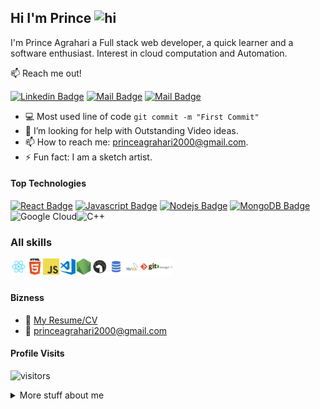 ## Hi I'm Prince <img src="https://user-images.githubusercontent.com/1303154/88677602-1635ba80-d120-11ea-84d8-d263ba5fc3c0.gif" width="28px" alt="hi">

I'm Prince Agrahari a Full stack web developer, a quick learner and a software enthusiast. Interest in cloud computation and Automation.

:mailbox: Reach me out!

 [![Linkedin Badge](https://img.shields.io/badge/-Shashwat_Sahu-0e76a8?style=flat&labelColor=0e76a8&logo=linkedin&logoColor=white)](https://www.linkedin.com/in/shashwat-sahu-1427501aa/) [![Mail Badge](https://img.shields.io/badge/-@xprosecraze-e84393?style=flat&labelColor=e84393&logo=instagram&logoColor=white)](https://www.instagram.com/xprose_craze/) [![Mail Badge](https://img.shields.io/badge/-shashwatsahu25-c0392b?style=flat&labelColor=c0392b&logo=gmail&logoColor=white)](mailto:shashwatsahu25@gmail.com)

<!-- TODO: Add last video link -->

<!-- - 🔭 I’m currently working at @Toptal -->
- :computer: Most used line of code `git commit -m "First Commit"`
- 🤔 I’m looking for help with Outstanding Video ideas.
- 📫 How to reach me: princeagrahari2000@gmail.com.
- ⚡ Fun fact: I am a sketch artist.

#### Top Technologies

<!-- TODO: Make technologies links takes you to repositories -->

[![React Badge](https://img.shields.io/badge/-React-61DBFB?style=for-the-badge&labelColor=black&logo=react&logoColor=61DBFB)](#) [![Javascript Badge](https://img.shields.io/badge/-Javascript-F0DB4F?style=for-the-badge&labelColor=black&logo=javascript&logoColor=F0DB4F)](#)  [![Nodejs Badge](https://img.shields.io/badge/-Nodejs-3C873A?style=for-the-badge&labelColor=black&logo=node.js&logoColor=3C873A)](#) [![MongoDB Badge](https://img.shields.io/badge/-MongoDB-e535ab?style=for-the-badge&labelColor=black&logo=node.js&logoColor=e535ab)](#)
<img alt="Google Cloud" src="https://img.shields.io/badge/GoogleCloud-%234285F4.svg?style=for-the-badge&logo=google-cloud&logoColor=white"/><img alt="C++" src="https://img.shields.io/badge/c++-%2300599C.svg?style=for-the-badge&logo=c%2B%2B&ogoColor=white"/>

### All skills

<img align="left" alt="React" width="26px" src="https://raw.githubusercontent.com/github/explore/80688e429a7d4ef2fca1e82350fe8e3517d3494d/topics/react/react.png" />

<img align="left" alt="HTML5" width="26px" src="https://raw.githubusercontent.com/github/explore/80688e429a7d4ef2fca1e82350fe8e3517d3494d/topics/html/html.png" />

<img align="left" alt="JavaScript" width="26px" src="https://raw.githubusercontent.com/github/explore/80688e429a7d4ef2fca1e82350fe8e3517d3494d/topics/javascript/javascript.png" />

<img align="left" alt="Visual Studio Code" width="26px" src="https://raw.githubusercontent.com/github/explore/80688e429a7d4ef2fca1e82350fe8e3517d3494d/topics/visual-studio-code/visual-studio-code.png" />


<img align="left" alt="Node.js" width="26px" src="https://raw.githubusercontent.com/github/explore/80688e429a7d4ef2fca1e82350fe8e3517d3494d/topics/nodejs/nodejs.png" />


<img align="left" alt="Deno" width="26px" src="https://raw.githubusercontent.com/github/explore/361e2821e2dea67711cde99c9c40ed357061cf27/topics/deno/deno.png" />

<img align="left" alt="SQL" width="26px" src="https://raw.githubusercontent.com/github/explore/80688e429a7d4ef2fca1e82350fe8e3517d3494d/topics/sql/sql.png" />

<img align="left" alt="MySQL" width="26px" src="https://raw.githubusercontent.com/github/explore/80688e429a7d4ef2fca1e82350fe8e3517d3494d/topics/mysql/mysql.png" />

<img align="left" alt="Git" width="26px" src="https://raw.githubusercontent.com/github/explore/80688e429a7d4ef2fca1e82350fe8e3517d3494d/topics/git/git.png" />

<img align="left" alt="MongoDB" width="26px" src="https://raw.githubusercontent.com/github/explore/80688e429a7d4ef2fca1e82350fe8e3517d3494d/topics/mongodb/mongodb.png" />

<br />
<br />

#### Bizness
- :paperclip: [My Resume/CV](https://github.com/Shashwat-Sahu/Shashwat-Sahu/blob/master/resumes/resume%20v1.0.pdf)
- :email: princeagrahari2000@gmail.com



#### Profile Visits 

![visitors](https://visitor-badge.glitch.me/badge?page_id=Shashwat-Sahu.Shashwat-Sahu)


<!-- #### Github Pull Requests
[![GitHub pull-requests](https://img.shields.io/github/issues-pr/Shashwat-Sahu/insta-clone.svg)](https://GitHub.com/Shashwat-Sahu/insta-clone/pull/) -->


<details>
<summary>
  More stuff about me
</summary>

<br >

I love sharing knowledge and how people contribute to open source. Curiosity lives in my mind, literally a house. Every day is like learning something new and implementing it.


#### Coding Stats

<!--START_SECTION:waka-->
```text
JavaScript   34 hrs 19 mins █████████████░░░░░░░░░░░░   47.20 % 
HTML         15 hr 50 mins  ██████████░░░░░░░░░░░░░░░   21.80 % 
CSS          10 hr 27 mins  ███████░░░░░░░░░░░░░░░░░░   13.82 % 
C++          10 hr          ██████░░░░░░░░░░░░░░░░░░░   13.77 % 
Others       2 hrs          ██░░░░░░░░░░░░░░░░░░░░░░░   02.75 % 
```
<!--END_SECTION:waka-->

#### Github Stats

![Prince's github stats](https://github-readme-stats.vercel.app/api?username=PrinceMargaret&count_private=true&theme=tokyonight&hide=contribs,prs)

</details>


